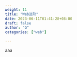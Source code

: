```yaml
---
weight: 11
title: "Web进阶"
date: 2023-06-11T01:41:28+08:00
draft: false
author: "G"
categories: ["web"]

---
```


aaa